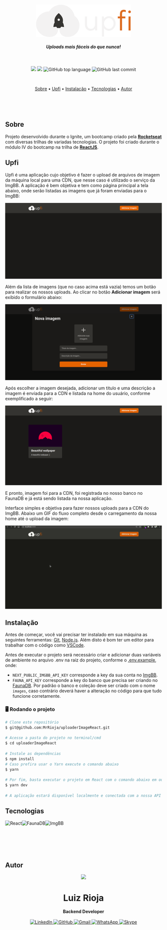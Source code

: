 <div align="center">
  <img src="./public/logo.svg" alt="Logo" />
</div>
<h5 align="center">
  Uploads mais fáceis do que nunca!
</h5>

<br/>

<p align="center">
  <img src="https://img.shields.io/static/v1?label=Ignite&message=upfi&color=blueviolet&style=for-the-badge"/>
  <img src="https://img.shields.io/github/license/MrRioja/uploaderImageReact?color=blueviolet&logo=License&style=for-the-badge"/>
  <img alt="GitHub top language" src="https://img.shields.io/github/languages/top/MrRioja/uploaderImageReact?color=blueviolet&logo=TypeScript&logoColor=white&style=for-the-badge">
  <img alt="GitHub last commit" src="https://img.shields.io/github/last-commit/MrRioja/uploaderImageReact?color=blueviolet&style=for-the-badge">
</p>
<br>

<p align="center">
  <a href="#sobre">Sobre</a> •
  <a href="#upfi">Upfi</a> •
  <a href="#instalação">Instalação</a> •
  <a href="#tecnologias">Tecnologias</a> •
  <a href="#autor">Autor</a>  
</p>

<br><br><br>

## Sobre

<p>
  Projeto desenvolvido durante o Ignite, um bootcamp criado pela <strong><a href="https://rocketseat.com.br/">Rocketseat</a></strong> com diversas trilhas de variadas tecnologias. O projeto foi criado durante o módulo IV do bootcamp na trilha de <strong><a href="https://pt-br.reactjs.org/">ReactJS</a></strong>.
</p>

## Upfi

Upfi é uma aplicação cujo objetivo é fazer o upload de arquivos de imagem da máquina local para uma CDN, que nesse caso é utilizado o serviço da ImgBB. A aplicação é bem objetiva e tem como página principal a tela abaixo, onde serão listadas as imagens que já foram enviadas para o ImgBB:

![Upfi empty home](./readme/empty-home.png)

Além da lista de imagens (que no caso acima está vazia) temos um botão para realizar os nossos uploads.
Ao clicar no botão **Adicionar imagem** será exibido o formulário abaixo:

![Upfi upload form](./readme/upload-form.png)

Após escolher a imagem desejada, adicionar um titulo e uma descrição a imagem é enviada para a CDN e listada na home do usuário, conforme exemplificado a seguir:

![Upfi home](./readme/home.png)

E pronto, imagem foi para a CDN, foi registrada no nosso banco no FaunaDB e já está sendo listada na nossa aplicação.

Interface simples e objetiva para fazer nossos uploads para a CDN do ImgBB. Abaixo um GIF do fluxo completo desde o carregamento da nossa home até o upload da imagem:

![Upfi upload example](./readme/uploaderImage.gif)

## Instalação

Antes de começar, você vai precisar ter instalado em sua máquina as seguintes ferramentas:
[Git](https://git-scm.com), [Node.js](https://nodejs.org/en/).
Além disto é bom ter um editor para trabalhar com o código como [VSCode](https://code.visualstudio.com/).

Antes de executar o projeto será necessário criar e adicionar duas variáveis de ambiente no arquivo .env na raiz do projeto, conforme o [.env.example](./.env.example), onde:

- `NEXT_PUBLIC_IMGBB_API_KEY` corresponde a key da sua conta no [ImgBB](https://imgbb.com/).
- `FAUNA_API_KEY` corresponde a key do banco que precisa ser criando no [FaunaDB](https://fauna.com/). Por padrão o banco e coleção deve ser criado com o nome `images`, caso contrário deverá haver a alteração no código para que tudo funcione corretamente.

### 🖥 Rodando o projeto

```bash
# Clone este repositório
$ git@github.com:MrRioja/uploaderImageReact.git

# Acesse a pasta do projeto no terminal/cmd
$ cd uploaderImageReact

# Instale as dependências
$ npm install
# Caso prefira usar o Yarn execute o comando abaixo
$ yarn

# Por fim, basta executar o projeto em React com o comando abaixo em outro terminal
$ yarn dev

# A aplicação estará disponível localmente e conectada com a nossa API - acesse <http://localhost:3000>
```

## Tecnologias

<img align="left" src="https://profilinator.rishav.dev/skills-assets/react-original-wordmark.svg" alt="React" height="75" />

<img align="left" src="https://dka575ofm4ao0.cloudfront.net/pages-transactional_logos/retina/140611/Fauna-logo-color-status.png" alt="FaunaDB" height="75" />

<img align="left" src="https://simgbb.com/images/logo.png" alt="ImgBB" />

<br><br><br><br><br><br>

## Autor

<div align="center">
<img src="https://images.weserv.nl/?url=avatars.githubusercontent.com/u/55336456?v=4&h=100&w=100&fit=cover&mask=circle&maxage=7d" />
<h1>Luiz Rioja</h1>
<strong>Backend Developer</strong>
<br/>
<br/>

<a href="https://linkedin.com/in/luizrioja" target="_blank">
<img alt="LinkedIn" src="https://img.shields.io/badge/linkedin-%230077B5.svg?style=for-the-badge&logo=linkedin&logoColor=white"/>
</a>

<a href="https://github.com/mrrioja" target="_blank">
<img alt="GitHub" src="https://img.shields.io/badge/github-%23121011.svg?style=for-the-badge&logo=github&logoColor=white"/>
</a>

<a href="mailto:lulyrioja@gmail.com?subject=Fala%20Dev" target="_blank">
<img alt="Gmail" src="https://img.shields.io/badge/Gmail-D14836?style=for-the-badge&logo=gmail&logoColor=white" />
</a>

<a href="https://api.whatsapp.com/send?phone=5511933572652" target="_blank">
<img alt="WhatsApp" src="https://img.shields.io/badge/WhatsApp-25D366?style=for-the-badge&logo=whatsapp&logoColor=white"/>
</a>

<a href="https://join.skype.com/invite/tvBbOq03j5Uu" target="_blank">
<img alt="Skype" src="https://img.shields.io/badge/SKYPE-%2300AFF0.svg?style=for-the-badge&logo=Skype&logoColor=white"/>
</a>

<br/>
<br/>
</div>
